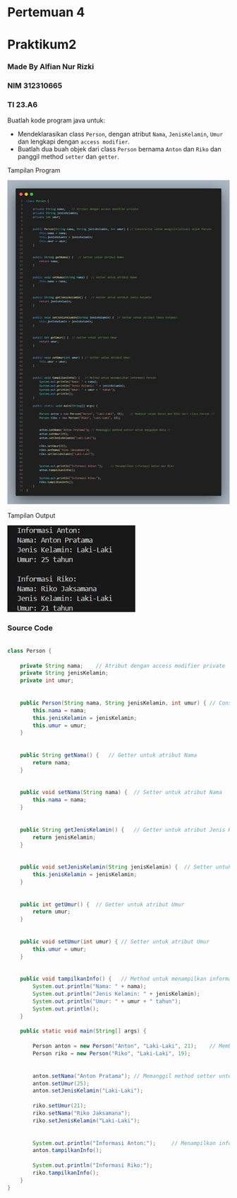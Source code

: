 # Pertemuan 4
# Praktikum2
### Made By Alfian Nur Rizki
### NIM 312310665
### TI 23.A6

<p> Buatlah kode program java untuk:</p>

+ Mendeklarasikan class `Person`, dengan atribut `Nama`, `JenisKelamin`, `Umur` dan lengkapi dengan `access modifier`.
+ Buatlah dua buah objek dari class `Person` bernama `Anton` dan `Riko` dan panggil method `setter` dan `getter`.

<p>Tampilan Program</p>

![gambar](https://github.com/fianal/Praktikum2/blob/main/Pertemuan%204/personsetget.png)

<p>Tampilan Output</p>

![gambar](https://github.com/fianal/Praktikum2/blob/main/Pertemuan%204/Personotpsg.png)

### Source Code

```Java

class Person {
    
    private String nama;    // Atribut dengan access modifier private
    private String jenisKelamin;
    private int umur;

    
    public Person(String nama, String jenisKelamin, int umur) { // Constructor untuk menginisialisasi objek Person
        this.nama = nama;
        this.jenisKelamin = jenisKelamin;
        this.umur = umur;
    }

    
    public String getNama() {   // Getter untuk atribut Nama
        return nama;
    }

    
    public void setNama(String nama) {  // Setter untuk atribut Nama
        this.nama = nama;
    }

    
    public String getJenisKelamin() {   // Getter untuk atribut Jenis Kelamin
        return jenisKelamin;
    }

    
    public void setJenisKelamin(String jenisKelamin) {  // Setter untuk atribut Jenis Kelamin
        this.jenisKelamin = jenisKelamin;
    }

    
    public int getUmur() {  // Getter untuk atribut Umur
        return umur;
    }

   
    public void setUmur(int umur) { // Setter untuk atribut Umur
        this.umur = umur;
    }

    
    public void tampilkanInfo() {   // Method untuk menampilkan informasi Person
        System.out.println("Nama: " + nama);
        System.out.println("Jenis Kelamin: " + jenisKelamin);
        System.out.println("Umur: " + umur + " tahun");
        System.out.println();
    }

    public static void main(String[] args) {
        
        Person anton = new Person("Anton", "Laki-Laki", 21);    // Membuat objek Anton dan Riko dari class Person // 
        Person riko = new Person("Riko", "Laki-Laki", 19);

        
        anton.setNama("Anton Pratama"); // Memanggil method setter untuk mengubah data //
        anton.setUmur(25);  
        anton.setJenisKelamin("Laki-Laki");

        riko.setUmur(21); 
        riko.setNama("Riko Jaksamana");  
        riko.setJenisKelamin("Laki-Laki");

                                        
        System.out.println("Informasi Anton:");     // Menampilkan informasi Anton dan Riko
        anton.tampilkanInfo();

        System.out.println("Informasi Riko:");
        riko.tampilkanInfo();
    }
}



